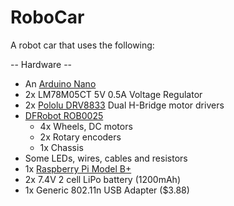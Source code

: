 # RoboCar
A robot car that uses the following:

-- Hardware --
- An [Arduino Nano](http://arduino.cc/en/Main/arduinoBoardNano)
- 2x LM78M05CT 5V 0.5A Voltage Regulator
- 2x [Pololu DRV8833](https://www.pololu.com/product/2130) Dual H-Bridge motor drivers
- [DFRobot ROB0025](http://www.dfrobot.com/wiki/index.php/NEW_A4WD_Mobile_Robot_with_encoder_%28SKU:ROB0025%29)
  - 4x Wheels, DC motors
  - 2x Rotary encoders
  - 1x Chassis
- Some LEDs, wires, cables and resistors
- 1x [Raspberry Pi Model B+](http://www.raspberrypi.org/products/model-b-plus/)
- 2x 7.4V 2 cell LiPo battery (1200mAh) 
- 1x Generic 802.11n USB Adapter ($3.88)
